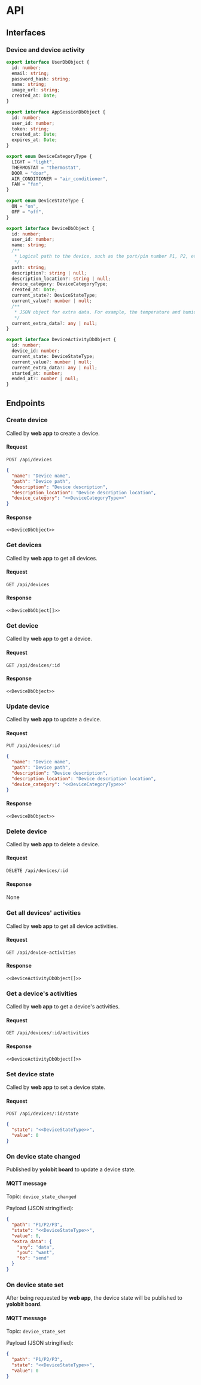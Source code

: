 # API

## Interfaces

### Device and device activity

```typescript
export interface UserDbObject {
  id: number;
  email: string;
  password_hash: string;
  name: string;
  image_url: string;
  created_at: Date;
}

export interface AppSessionDbObject {
  id: number;
  user_id: number;
  token: string;
  created_at: Date;
  expires_at: Date;
}

export enum DeviceCategoryType {
  LIGHT = "light",
  THERMOSTAT = "thermostat",
  DOOR = "door",
  AIR_CONDITIONER = "air_conditioner",
  FAN = "fan",
}

export enum DeviceStateType {
  ON = "on",
  OFF = "off",
}

export interface DeviceDbObject {
  id: number;
  user_id: number;
  name: string;
  /**
   * Logical path to the device, such as the port/pin number P1, P2, etc.
   */
  path: string;
  description?: string | null;
  description_location?: string | null;
  device_category: DeviceCategoryType;
  created_at: Date;
  current_state?: DeviceStateType;
  current_value?: number | null;
  /**
   * JSON object for extra data. For example, the temperature and humidity for a thermostat.
   */
  current_extra_data?: any | null;
}

export interface DeviceActivityDbObject {
  id: number;
  device_id: number;
  current_state: DeviceStateType;
  current_value?: number | null;
  current_extra_data?: any | null;
  started_at: number;
  ended_at?: number | null;
}
```

## Endpoints

### Create device

Called by **web app** to create a device.

#### Request

`POST /api/devices`

```json
{
  "name": "Device name",
  "path": "Device path",
  "description": "Device description",
  "description_location": "Device description location",
  "device_category": "<<DeviceCategoryType>>"
}
```

#### Response

```
<<DeviceDbObject>>
```

### Get devices

Called by **web app** to get all devices.

#### Request

`GET /api/devices`

#### Response

```
<<DeviceDbObject[]>>
```

### Get device

Called by **web app** to get a device.

#### Request

`GET /api/devices/:id`

#### Response

```
<<DeviceDbObject>>
```

### Update device

Called by **web app** to update a device.

#### Request

`PUT /api/devices/:id`

```json
{
  "name": "Device name",
  "path": "Device path",
  "description": "Device description",
  "description_location": "Device description location",
  "device_category": "<<DeviceCategoryType>>"
}
```

#### Response

```
<<DeviceDbObject>>
```

### Delete device

Called by **web app** to delete a device.

#### Request

`DELETE /api/devices/:id`

#### Response

None

### Get all devices' activities

Called by **web app** to get all device activities.

#### Request

`GET /api/device-activities`

#### Response

```
<<DeviceActivityDbObject[]>>
```

### Get a device's activities

Called by **web app** to get a device's activities.

#### Request

`GET /api/devices/:id/activities`

#### Response

```
<<DeviceActivityDbObject[]>>
```

### Set device state

Called by **web app** to set a device state.

#### Request

`POST /api/devices/:id/state`

```json
{
  "state": "<<DeviceStateType>>",
  "value": 0
}
```

### On device state changed

Published by **yolobit board** to update a device state.

#### MQTT message

Topic: `device_state_changed`

Payload (JSON stringified):

```json
{
  "path": "P1/P2/P3",
  "state": "<<DeviceStateType>>",
  "value": 0,
  "extra_data": {
    "any": "data",
    "you": "want",
    "to": "send"
  }
}
```

### On device state set

After being requested by **web app**, the device state will be published to **yolobit board**.

#### MQTT message

Topic: `device_state_set`

Payload (JSON stringified):

```json
{
  "path": "P1/P2/P3",
  "state": "<<DeviceStateType>>",
  "value": 0
}
```
